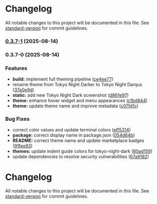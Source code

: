 # Changelog

All notable changes to this project will be documented in this file. See [standard-version](https://github.com/conventional-changelog/standard-version) for commit guidelines.

### [0.3.7-1](https://github.com/darqus/tokyo-night-dark/compare/v0.3.7-0...v0.3.7-1) (2025-08-14)

### 0.3.7-0 (2025-08-14)


### Features

* **build:** implement full theming pipeline ([ce4ee77](https://github.com/darqus/tokyo-night-dark/commit/ce4ee7766b02825a83045f6b7e6058f88b5cf796))
* rename theme from Tokyo Night Darker to Tokyo Night Darqus ([37a0e9d](https://github.com/darqus/tokyo-night-dark/commit/37a0e9d6cee6007952c3d73be83589eceba046da))
* **static:** add new Tokyo Night Dark screenshot ([d861e97](https://github.com/darqus/tokyo-night-dark/commit/d861e97d1d28ebca54643c2c23d8c6f79f9a87bc))
* **theme:** enhance hover widget and menu appearances ([c1bd844](https://github.com/darqus/tokyo-night-dark/commit/c1bd844d634a20b20372d466e0f8a422cfb8f02f))
* **theme:** update theme name and improve metadata ([c07fd1c](https://github.com/darqus/tokyo-night-dark/commit/c07fd1c2495095ecbe77a1a9ee82949e371b07d0))


### Bug Fixes

* correct color values and update terminal colors ([eff5314](https://github.com/darqus/tokyo-night-dark/commit/eff53145ba0bfac194b2115265cc9fcff5a1efbf))
* **package:** correct display name in package.json ([054d64b](https://github.com/darqus/tokyo-night-dark/commit/054d64be2c0ec099cfcb30585175b92cf62dd517))
* **README:** correct theme name and update marketplace badges ([91fee93](https://github.com/darqus/tokyo-night-dark/commit/91fee9399b4ee55b02f2e5bd403fe46d201fceca))
* **themes:** update indent guide colors for tokyo-night-dark ([80ad159](https://github.com/darqus/tokyo-night-dark/commit/80ad15906e37331e1b1edb0cf6059b284935411a))
* update dependencies to resolve security vulnerabilities ([67a9182](https://github.com/darqus/tokyo-night-dark/commit/67a918268f473181ff6a17e20bee3f39b6508425))

# Changelog

All notable changes to this project will be documented in this file. See [standard-version](https://github.com/conventional-changelog/standard-version) for commit guidelines.
